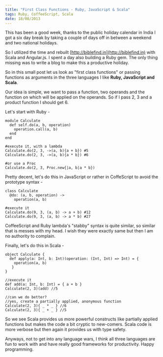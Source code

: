 ```yaml
--- 
title: "First Class Functions - Ruby, JavaScript & Scala"
tags: Ruby, CoffeeScript, Scala
date: 18/08/2013
---
```


This has been a good week, thanks to the public holiday calendar in India I got a six day break by taking a couple of days off in between a weekend and two national holidays.

So I utilized the time and rebuilt [http://biblefind.in](http://biblefind.in) with Scala and Angular.js. I spent a day also building a Ruby gem. The only thing missing was to write a blog to make this a productive holiday.

So in this small post let us look as "first class functions" or passing functions as arguments in the three languages I like __Ruby, JavaScript and Scala__.

Our idea is simple, we want to pass a function, two operands and the function on which will be applied on the operands. So if I pass 2, 3 and a product function I should get 6.

Let's start with Ruby -

    module Calculate
      def self.do(a, b, operation)
        operation.call(a, b)
      end
    end

    #execute it, with a lambda
    Calculate.do(2, 3, ->(a, b){a + b}) #5
    Calculate.do(2, 3, ->(a, b){a * b}) #6

    #or use a Proc
    Calculate.do(2, 3, Proc.new{|a, b|a * b})

Pretty decent, let's do this in JavaScript or rather in CoffeScript to avoid the prototype syntax -


    class Calculate
      @do: (a, b, operation) ->
        operation(a, b)
    
    #execute it
    Calculate.do(9, 3, (a, b) -> a + b) #12
    Calculate.do(9, 3, (a, b) -> a * b) #27

CoffeeScript and Ruby lambda's "stabby" syntax is quite similar, so similar that is messes with my head. I wish they were exactly same but then I am no authority to complain.

Finally, let's do this in Scala -

    object Calculate {
      def apply(a: Int, b: Int)(operation: (Int, Int) => Int) = {
        operation(a, b)
       }
    }

    //execute it
    def add(a: Int, b: Int) = { a + b }
    Calculate(2, 3)(add) //5

    //can we do better?
    //yes, create a partially applied, anonymous function
    Calculate(2, 3){ _ * _ } //6
    Calculate(2, 3){ _ + _ } //5

So we see Scala provides us more powerful constructs like partially applied functions but makes the code a bit cryptic to new-comers. Scala code is more verbose but then again it provides us with type safety.

Anyways, not to get into any language wars, I think all three languages are fun to work with and have really good frameworks for productivity. Happy programming.

    